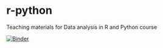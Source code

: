 # r-python
Teaching materials for Data analysis in R and Python course

[![Binder](http://mybinder.org/badge.svg)](http://mybinder.org:/repo/ondrolexa/r-python)
